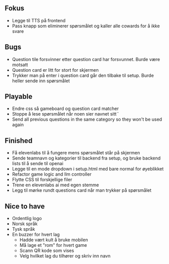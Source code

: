 ## Fokus
- Legge til TTS på frontend
- Pass knapp som eliminerer spørsmålet og kaller alle cowards for å ikke svare

## Bugs
- Question tile forsvinner etter question card har forsvunnet. Burde være motsatt
- Question card er litt for stort for skjermen
- Trykker man på enter i question card går den tilbake til setup. Burde heller sende inn spørsmålet

## Playable
- Endre css så gameboard og question card matcher
- Stoppe å lese spørsmålet når noen sier navnet sitt¨
- Send all previous questions in the same category so they won't be used again

## Finished
- Få elevenlabs til å fungere mens spørsmålet står på skjermen
- Sende teamnavn og kategorier til backend fra setup, og bruke backend lists til å sende til openai
- Legge til en mode dropdown i setup.html med bare normal for øyeblikket
- Refactor game logic and llm controller
- Flytte CSS til forskjellige filer
- Trene en elevenlabs ai med egen stemme
- Legg til mørke rundt questions card når man trykker på spørsmålet


## Nice to have
- Ordentlig logo
- Norsk språk
- Tysk språk
- En buzzer for hvert lag
    - Hadde vært kult å bruke mobilen
    - Må lage et "rom" for hvert game
    - Scann QR kode som vises
    - Velg hvilket lag du tilhører og skriv inn navn
